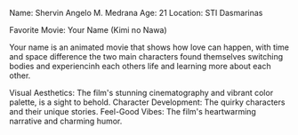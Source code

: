 Name: Shervin Angelo M. Medrana
Age: 21
Location: STI Dasmarinas


Favorite Movie: Your Name (Kimi no Nawa)

Your name is an animated movie that shows how love can happen, with time and space difference the two main characters found themselves switching bodies and experiencinh each others life and learning more about each other.

Visual Aesthetics: The film's stunning cinematography and vibrant color palette, is a sight to behold.
Character Development: The quirky characters and their unique stories.
Feel-Good Vibes: The film's heartwarming narrative and charming humor.
